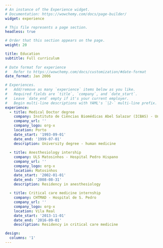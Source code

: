 ```yaml
---
# An instance of the Experience widget.
# Documentation: https://wowchemy.com/docs/page-builder/
widget: experience

# This file represents a page section.
headless: true

# Order that this section appears on the page.
weight: 20

title: Education
subtitle: Full curriculum
  
# Date format for experience
#   Refer to https://wowchemy.com/docs/customization/#date-format
date_format: Jan 2006

# Experiences.
#   Add/remove as many `experience` items below as you like.
#   Required fields are `title`, `company`, and `date_start`.
#   Leave `date_end` empty if it's your current employer.
#   Begin multi-line descriptions with YAML's `|2-` multi-line prefix.
experience:
  - title: Medical Doctor degree
    company: Instituto de Ciências Biomédicas Abel Salazar (ICBAS) - Universidade do Porto
    company_url: ''
    company_logo: org-x
    location: Porto
    date_start: '1993-09-01'
    date_end: '1999-07-01'
    description: University degree - human medicine
  
  - title: Anesthesiology intership
    company: ULS Matosinhos - Hospital Pedro Hispano
    company_url: ''
    company_logo: org-x
    location: Matosinhos
    date_start: '2002-01-01'
    date_end: '2008-08-31'
    description: Residency in anesthesiology
  
  - title: Critical care medicine internship
    company: CHTMAD - Hospital de S. Pedro
    company_url: ''
    company_logo: org-x
    location: Vila Real
    date_start: '2013-11-01'
    date_end: '2016-09-01'
    description: Residency in critical care medicine

design:
  columns: '1'
---
```

  